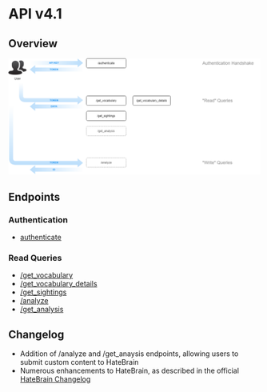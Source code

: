 # API v4.1

## Overview

<img src="diagram.png">

## Endpoints

### Authentication

- [authenticate](authenticate.md)

### Read Queries

- [/get_vocabulary](get_vocabulary.md)
- [/get_vocabulary_details](get_vocabulary_details.md)
- [/get_sightings](get_sightings.md)
- [/analyze](analyze.md)
- [/get_analysis](get_analysis.md)

## Changelog

- Addition of /analyze and /get_anaysis endpoints, allowing users to submit custom content to HateBrain
- Numerous enhancements to HateBrain, as described in the official [HateBrain Changelog](https://github.com/Hatebase/HateBrain-Changelog)
